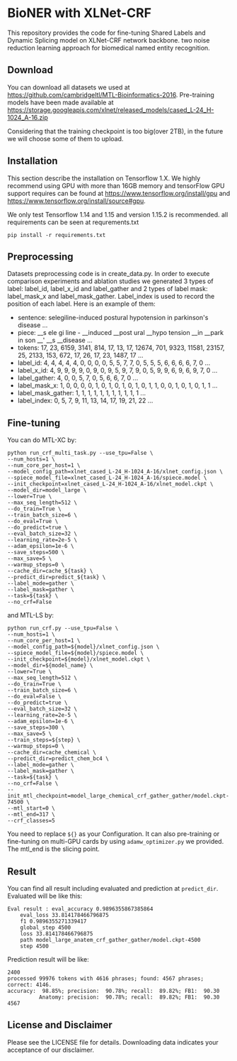 # BioNER with XLNet-CRF

This repository provides the code for fine-tuning Shared Labels and Dynamic Splicing model on XLNet-CRF network backbone.
two noise reduction learning approach for biomedical named entity recognition.

## Download

You can download all datasets we used at https://github.com/cambridgeltl/MTL-Bioinformatics-2016. Pre-training models have been made available at https://storage.googleapis.com/xlnet/released_models/cased_L-24_H-1024_A-16.zip

Considering that the training checkpoint is too big(over 2TB), in the future we will choose some of them to upload.

## Installation

This section describe the installation on Tensorflow 1.X. 
We highly recommend using GPU with more than 16GB memory and tensorFlow GPU support requires can be found at https://www.tensorflow.org/install/gpu and https://www.tensorflow.org/install/source#gpu.

We only test Tensorflow 1.14 and 1.15 and version 1.15.2 is recommended. all requirements can be seen at requrements.txt

    pip install -r requirements.txt

## Preprocessing

Datasets preprocessing code is in create_data.py. In order to execute comparison experiments and ablation studies we generated 3 types of label: label_id, label_x_id and label_gather and 2 types of label mask: label_mask_x and label_mask_gather.
Label_index is used to record the position of each label.
Here is an example of them:
* sentence: selegiline-induced postural hypotension in parkinson's disease ...
* piece:  __s ele gi line - __induced __post ural __hypo tension __in __park in son __' __s __disease ...
* tokens: 17, 23, 6159, 3141, 814, 17, 13, 17, 12674, 701, 9323, 11581, 23157, 25, 2133, 153, 672, 17, 26, 17, 23, 1487, 17 ...
* label_id: 4, 4, 4, 4, 4, 0, 0, 0, 0, 5, 5, 7, 7, 0, 5, 5, 5, 6, 6, 6, 6, 7, 0 ...
* label_x_id: 4, 9, 9, 9, 9, 0, 9, 0, 9, 5, 9, 7, 9, 0, 5, 9, 9, 6, 9, 6, 9, 7, 0 ...
* label_gather: 4, 0, 0, 5, 7, 0, 5, 6, 6, 7, 0 ...
* label_mask_x: 1, 0, 0, 0, 0, 1, 0, 1, 0, 1, 0, 1, 0, 1, 1, 0, 0, 1, 0, 1, 0, 1, 1 ...
* label_mask_gather: 1, 1, 1, 1, 1, 1, 1, 1, 1, 1, 1 ...
* label_index: 0, 5, 7, 9, 11, 13, 14, 17, 19, 21, 22 ...

## Fine-tuning

You can do MTL-XC by:

    python run_crf_multi_task.py --use_tpu=False \
    --num_hosts=1 \
    --num_core_per_host=1 \
    --model_config_path=xlnet_cased_L-24_H-1024_A-16/xlnet_config.json \
    --spiece_model_file=xlnet_cased_L-24_H-1024_A-16/spiece.model \
    --init_checkpoint=xlnet_cased_L-24_H-1024_A-16/xlnet_model.ckpt \
    --model_dir=model_large \
    --lower=True \
    --max_seq_length=512 \
    --do_train=True \
    --train_batch_size=6 \
    --do_eval=True \
    --do_predict=true \
    --eval_batch_size=32 \
    --learning_rate=2e-5 \
    --adam_epsilon=1e-6 \
    --save_steps=500 \
    --max_save=5 \
    --warmup_steps=0 \
    --cache_dir=cache_${task} \
    --predict_dir=predict_${task} \
    --label_mode=gather \
    --label_mask=gather \
    --task=${task} \
    --no_crf=False
    
and MTL-LS by:

    python run_crf.py --use_tpu=False \
    --num_hosts=1 \
    --num_core_per_host=1 \
    --model_config_path=${model}/xlnet_config.json \
    --spiece_model_file=${model}/spiece.model \
    --init_checkpoint=${model}/xlnet_model.ckpt \
    --model_dir=${model_name} \
    --lower=True \
    --max_seq_length=512 \
    --do_train=True \
    --train_batch_size=6 \
    --do_eval=False \
    --do_predict=true \
    --eval_batch_size=32 \
    --learning_rate=2e-5 \
    --adam_epsilon=1e-6 \
    --save_steps=300 \
    --max_save=5 \
    --train_steps=${step} \
    --warmup_steps=0 \
    --cache_dir=cache_chemical \
    --predict_dir=predict_chem_bc4 \
    --label_mode=gather \
    --label_mask=gather \
    --task=${task} \
    --no_crf=False \
    --init_mtl_checkpoint=model_large_chemical_crf_gather_gather/model.ckpt-74500 \
    --mtl_start=0 \
    --mtl_end=317 \
    --crf_classes=5

You need to replace `${}` as your Configuration.
It can also pre-training or fine-tuning on multi-GPU cards by using `adamw_optimizer.py` we provided.
The mtl_end is the slicing point.

## Result

You can find all result including evaluated and prediction at `predict_dir`.
Evaluated will be like this:

    Eval result : eval_accuracy 0.9896355867385864 
        eval_loss 33.814178466796875 
        f1 0.9896355271339417 
        global_step 4500 
        loss 33.814178466796875 
        path model_large_anatem_crf_gather_gather/model.ckpt-4500 
        step 4500 
Prediction result will be like:

    2400
    processed 99976 tokens with 4616 phrases; found: 4567 phrases; correct: 4146.
    accuracy:  98.85%; precision:  90.78%; recall:  89.82%; FB1:  90.30
              Anatomy: precision:  90.78%; recall:  89.82%; FB1:  90.30  4567
              
## License and Disclaimer

Please see the LICENSE file for details. Downloading data indicates your acceptance of our disclaimer.